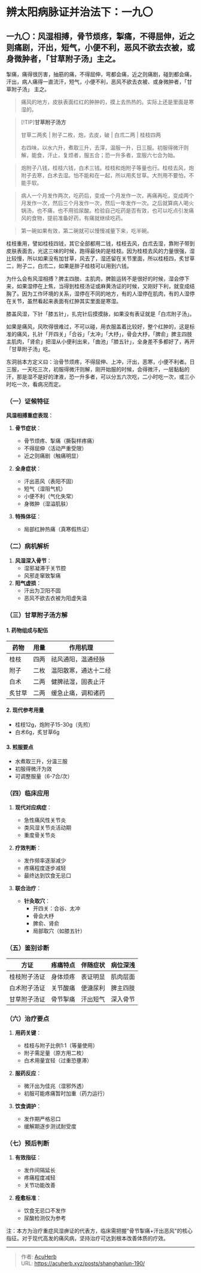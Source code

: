 # 辨太阳病脉证并治法下：一九〇


## 一九〇：风湿相搏，骨节烦疼，掣痛，不得屈伸，近之则痛剧，汗出，短气，小便不利，恶风不欲去衣被，或身微肿者，「甘草附子汤」主之。

<!--more-->

掣痛，痛得很厉害，抽筋的痛，不得屈伸，弯都会痛，近之则痛剧，碰到都会痛，汗出，病人痛得一直流汗，短气，小便不利，恶风不欲去衣被、或身微肿者，「甘草附子汤」 主之。

> 痛风的地方，皮肤表面红红的肿肿的，摸上去热热的。实际上还是里面是寒湿的。

> [!TIP]**甘草附子汤方**
> 
> 甘草二两炙 | 附子二枚，炮，去皮，破 | 白朮二两 | 桂枝四两
> 
> 右四味，以水六升，煮取三升，去滓，温服一升，日三服。初服得微汗则解，能食，汗止，复烦者，服五合；恐一升多者，宜服六七合为始。

> 炮附子八钱，桂枝六钱，白术三钱。桂枝和炮附子等量也行。桂枝去风，炮附子去寒，白术去湿。怕不能和在一起，所以用炙甘草。大剂用不要怕，不能手软。

> 病人一个月发作两次，吃药后，变成一个月发作一次，再痛再吃，变成两个月发作一次，然后三个月发作一次，然后一年发作一次。之后就算病人喝火锅汤，也不痛，也不用验尿酸。检验自己吃药是否有效，也可以吃点引发痛风的食物，提前准备好药，有痛就继续吃药。

> 第一碗如果有效，第二碗就可以慢慢减量下来，吃半碗。

桂枝重用，譬如桂枝四钱，其它全部都用二钱，桂枝去风，白朮去湿，靠附子带到皮肤表面去，光这三味的时候，跑得最快的是桂枝。因为桂枝去风的力量很强，湿比较慢，所以如果没有加甘草，风去了，湿还留在关节里面，所以桂枝四，炙甘草二，附子二，白朮二，如果是胖子桂枝可以用到六钱。

为什么会有风湿相搏？脾主四肢、主肌肉，脾脏运转不是很好的时候，湿会停下来，如果湿停在上焦，当得到桂枝汤证或麻黄汤证的时候，又刚好下利，就变成结胸了。因为工作环境的关系，湿停在不同的地方，有的人湿停在肌肉，有的人湿停在关节，虽然看起来表面有红肿其实里面是寒湿。

膝盖风湿，下针「膝五针」，扎完针后摸摸脉，如果没有表证就是「白朮附子汤」。

如果是痛风，风吹得很难过，不可以碰，用衣服盖着比较好，整个红肿的，这是标准的痛风，扎针「开四关」「合谷」「太冲」「大杼」，骨会大杼，「脾俞」脾主四肢主肌肉，「肾俞」把湿从小便利出来，「曲池」「膝五针」，全身差不多都好了，再开「甘草附子汤」吃。

东洞翁本方定义曰：治骨节烦疼，不得屈伸、上冲，汗出，恶寒，小便不利者。日三服，一天吃三次，初服得微汗则解，刚开始服的时候，会得微汗，一层黏黏的汗，那是湿不是好的津液，恐一升多者，可以分五六次吃，二小时吃一次，或三小时吃一次，看病况而定。

### **（一）证候特征**
**风湿相搏重症表现**：
1. **骨节症状**：
   - 骨节烦疼、掣痛（撕裂样疼痛）
   - 不得屈伸（活动严重受限）
   - 近之则痛剧（触痛明显）

2. **全身症状**：
   - 汗出恶风（表阳不固）
   - 短气（湿阻气机）
   - 小便不利（气化失常）
   - 身微肿（湿溢肌肤）

3. **特殊体征**：
   - 局部红肿热痛（真寒假热证）

### **（二）病机解析**
1. **风湿深入骨节**：
   - 湿邪凝滞于关节腔
   - 风邪走窜致掣痛
2. **阳气虚损**：
   - 汗出为卫阳不固
   - 恶风不欲去衣被为阳虚失温

### **（三）甘草附子汤方解**
#### **1. 药物组成与配伍**
| 药物   | 用量 | 作用机理                |
|--------|------|-------------------------|
| 桂枝   | 四两 | 祛风通阳，温通经脉      |
| 附子   | 二枚 | 温阳散寒，通达十二经    |
| 白术   | 二两 | 健脾祛湿，固表止汗      |
| 炙甘草 | 二两 | 缓急止痛，调和诸药      |

#### **2. 现代参考用量**
- 桂枝12g，炮附子15-30g（先煎）
- 白术6g，炙甘草6g

#### **3. 煎服要点**
- 水煮取三升，分温三服
- 初服得微汗为效
- 可调整服量（6-7合/次）

### **（四）临床应用**
1. **现代对应病症**：
   - 急性痛风性关节炎
   - 类风湿关节炎活动期
   - 重度骨关节炎

2. **疗效判断**：
   - 发作频率逐渐减少
   - 疼痛程度逐步减轻
   - 最终达到饮食无忌口

3. **联合治疗**：
   - **针灸取穴**：
     - 开四关：合谷、太冲
     - 骨会大杼
     - 脾俞、肾俞
     - 局部取穴（如膝五针）

### **（五）鉴别诊断**
| 方证         | 疼痛特点       | 伴随症状       | 病位深浅     |
|--------------|----------------|----------------|--------------|
| 桂枝附子汤证 | 身体烦疼       | 表证明显       | 肌肉层面     |
| 白术附子汤证 | 关节酸痛       | 便溏尿利       | 脾主四肢     |
| 甘草附子汤证 | 骨节掣痛       | 汗出短气       | 深入骨节     |

### **（六）治疗要点**
1. **用药关键**：
   - 桂枝与附子比例1:1（等量使用）
   - 附子需足量（原方用二枚）
   - 白术用量宜轻（过重恐壅滞）

2. **服药反应**：
   - 微汗出为佳兆（湿邪外透）
   - 初服可能疼痛暂时加重（药力运行）

3. **饮食调护**：
   - 发作期严格忌口
   - 缓解期逐步测试耐受度

### **（七）预后判断**
1. **有效指征**：
   - 发作间隔延长
   - 疼痛程度减轻
   - 关节功能改善

2. **痊愈标准**：
   - 饮食无忌口不发作
   - 尿酸检测仅为参考

注：本方为治疗重症风湿痹证的代表方，临床需把握"骨节掣痛+汗出恶风"的核心指征。对于现代高发的痛风病，坚持治疗可达到根本改善体质的疗效。

---

> 作者: [AcuHerb](https://acuherb.xyz)  
> URL: https://acuherb.xyz/posts/shanghanlun-190/  

